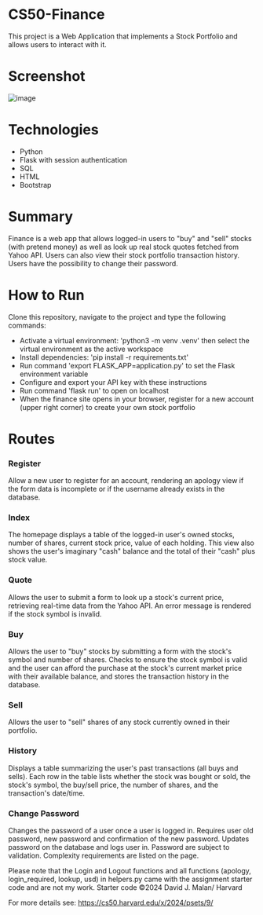# CS50-Finance
This project is a Web Application that implements a Stock Portfolio and allows users to interact with it.

# Screenshot
![image](https://github.com/lndmri/CS50-Finance/assets/69853165/68641e23-d796-4d5b-b133-5c29b2b188a5)

# Technologies
* Python
* Flask with session authentication
* SQL
* HTML
* Bootstrap

# Summary
Finance is a web app that allows logged-in users to "buy" and "sell" stocks (with pretend money) as well as look up real stock quotes fetched from Yahoo API. Users can also view their stock portfolio transaction history. Users have the possibility to change their password.

# How to Run
Clone this repository, navigate to the project and type the following commands:

* Activate a virtual environment: 'python3 -m venv .venv' then select the virtual environment as the active workspace
* Install dependencies: 'pip install -r requirements.txt'
* Run command 'export FLASK_APP=application.py' to set the Flask environment variable
* Configure and export your API key with these instructions
* Run command 'flask run' to open on localhost
* When the finance site opens in your browser, register for a new account (upper right corner) to create your own stock portfolio

# Routes
### Register
Allow a new user to register for an account, rendering an apology view if the form data is incomplete or if the username already exists in the database.

### Index
The homepage displays a table of the logged-in user's owned stocks, number of shares, current stock price, value of each holding. This view also shows the user's imaginary "cash" balance and the total of their "cash" plus stock value.

### Quote
Allows the user to submit a form to look up a stock's current price, retrieving real-time data from the Yahoo API. An error message is rendered if the stock symbol is invalid.

### Buy
Allows the user to "buy" stocks by submitting a form with the stock's symbol and number of shares. Checks to ensure the stock symbol is valid and the user can afford the purchase at the stock's current market price with their available balance, and stores the transaction history in the database.

### Sell
Allows the user to "sell" shares of any stock currently owned in their portfolio.

### History
Displays a table summarizing the user's past transactions (all buys and sells). Each row in the table lists whether the stock was bought or sold, the stock's symbol, the buy/sell price, the number of shares, and the transaction's date/time.

### Change Password
Changes the password of a user once a user is logged in. Requires user old password, new password and confirmation of the new password. Updates password on the database and logs user in. Password are subject to validation. Complexity requirements are listed on the page.

Please note that the Login and Logout functions and all functions (apology, login_required, lookup, usd) in helpers.py came with the assignment starter code and are not my work. Starter code ©2024 David J. Malan/ Harvard

For more details see: https://cs50.harvard.edu/x/2024/psets/9/
